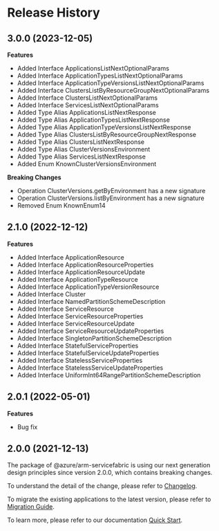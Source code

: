 # Release History
    
## 3.0.0 (2023-12-05)
    
**Features**

  - Added Interface ApplicationsListNextOptionalParams
  - Added Interface ApplicationTypesListNextOptionalParams
  - Added Interface ApplicationTypeVersionsListNextOptionalParams
  - Added Interface ClustersListByResourceGroupNextOptionalParams
  - Added Interface ClustersListNextOptionalParams
  - Added Interface ServicesListNextOptionalParams
  - Added Type Alias ApplicationsListNextResponse
  - Added Type Alias ApplicationTypesListNextResponse
  - Added Type Alias ApplicationTypeVersionsListNextResponse
  - Added Type Alias ClustersListByResourceGroupNextResponse
  - Added Type Alias ClustersListNextResponse
  - Added Type Alias ClusterVersionsEnvironment
  - Added Type Alias ServicesListNextResponse
  - Added Enum KnownClusterVersionsEnvironment

**Breaking Changes**

  - Operation ClusterVersions.getByEnvironment has a new signature
  - Operation ClusterVersions.listByEnvironment has a new signature
  - Removed Enum KnownEnum14
    
    
## 2.1.0 (2022-12-12)
    
**Features**

  - Added Interface ApplicationResource
  - Added Interface ApplicationResourceProperties
  - Added Interface ApplicationResourceUpdate
  - Added Interface ApplicationTypeResource
  - Added Interface ApplicationTypeVersionResource
  - Added Interface Cluster
  - Added Interface NamedPartitionSchemeDescription
  - Added Interface ServiceResource
  - Added Interface ServiceResourceProperties
  - Added Interface ServiceResourceUpdate
  - Added Interface ServiceResourceUpdateProperties
  - Added Interface SingletonPartitionSchemeDescription
  - Added Interface StatefulServiceProperties
  - Added Interface StatefulServiceUpdateProperties
  - Added Interface StatelessServiceProperties
  - Added Interface StatelessServiceUpdateProperties
  - Added Interface UniformInt64RangePartitionSchemeDescription
    
## 2.0.1 (2022-05-01)

**Features**

  - Bug fix


## 2.0.0 (2021-12-13)

The package of @azure/arm-servicefabric is using our next generation design principles since version 2.0.0, which contains breaking changes.

To understand the detail of the change, please refer to [Changelog](https://aka.ms/js-track2-changelog).

To migrate the existing applications to the latest version, please refer to [Migration Guide](https://aka.ms/js-track2-migration-guide).

To learn more, please refer to our documentation [Quick Start](https://aka.ms/js-track2-quickstart).
